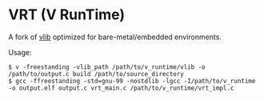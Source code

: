 # VRT (V RunTime)

A fork of [vlib](https://github.com/vlang/v/tree/master/vlib) optimized for bare-metal/embedded environments.

Usage:

```
$ v -freestanding -vlib_path /path/to/v_runtime/vlib -o /path/to/output.c build /path/to/source_directory
$ gcc -ffreestanding -std=gnu-99 -nostdlib -lgcc -I/path/to/v_runtime -o output.elf output.c vrt_main.c /path/to/v_runtime/vrt_impl.c
```